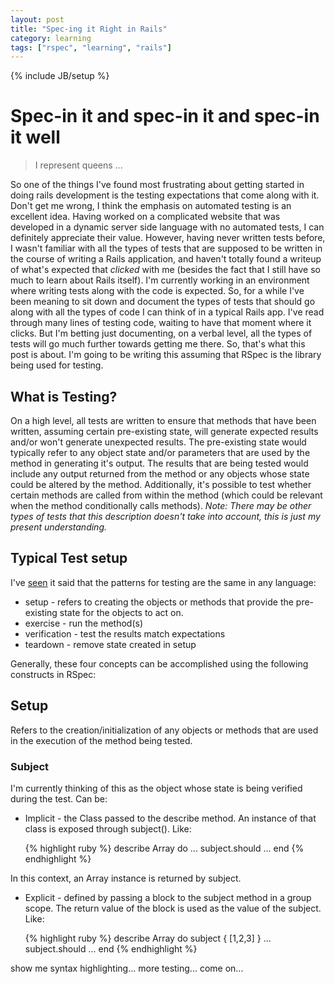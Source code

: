 ```yaml
---
layout: post
title: "Spec-ing it Right in Rails"
category: learning
tags: ["rspec", "learning", "rails"]
---
```

{% include JB/setup %}

Spec-in it and spec-in it and spec-in it well
=============================================

> I represent queens ...

So one of the things I've found most frustrating about getting started in doing rails development is the testing
expectations that come along with it. Don't get me wrong, I think the emphasis on automated testing is an excellent idea.
Having worked on a complicated website that was developed in a dynamic server side language with no automated tests, I can
definitely appreciate their value. However, having never written tests before, I wasn't familiar with all the types of tests that are supposed to be written in the course of writing a Rails application, and haven't totally found a writeup
of what's expected that _clicked_ with me (besides the fact that I still have so much to learn about Rails itself). I'm currently working in an environment where writing tests along with the code is expected. So, for a while I've been meaning to sit down and document the types of tests that should go along with all the types of code I can think of in a typical Rails app. I've read through many lines of testing code, waiting to have that moment where it clicks. But I'm betting just documenting, on a verbal level, all the types of tests will go much further towards getting me there. So, that's what this post is about. I'm going to be writing this assuming that RSpec is the library being used for testing.

What is Testing?
----------------

On a high level, all tests are written to ensure that methods that have been written, assuming certain pre-existing state, will generate expected results and/or won't generate unexpected results. The pre-existing state would typically refer to any object state and/or parameters that are used by the method in generating it's output. The results that are being tested would include any output returned from the method or any objects whose state could be altered by the method. Additionally, it's possible to test whether certain methods are called from within the method (which could be relevant when the method conditionally calls methods). _Note: There may be other types of tests that this description doesn't take into account, this is just my present understanding._

Typical Test setup
------------------

I've [seen](http://speakerdeck.com/u/qrush/p/test-driven-development) it said that the patterns for testing are the same in any language:

* setup - refers to creating the objects or methods that provide the pre-existing state for the objects to act on.
* exercise - run the method(s)
* verification - test the results match expectations
* teardown - remove state created in setup

Generally, these four concepts can be accomplished using the following constructs in RSpec:

## Setup

Refers to the creation/initialization of any objects or methods that are used in the execution of the method being tested. 

### Subject

I'm currently thinking of this as the object whose state is being verified during the test. Can be:

* Implicit - the Class passed to the describe method. An instance of that class is exposed through subject(). Like:

    {% highlight ruby %}
    describe Array do
        ...
        subject.should ...
    end
    {% endhighlight %}

In this context, an Array instance is returned by subject.

* Explicit - defined by passing a block to the subject method in a group scope. The return value of the block is used as the value of the subject. Like:

    {% highlight ruby %}
    describe Array do
        subject { [1,2,3] }
        ...
        subject.should ...
    end
    {% endhighlight %}

show me syntax highlighting... more testing... come on...
